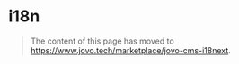 # i18n

> The content of this page has moved to https://www.jovo.tech/marketplace/jovo-cms-i18next.

<!--[metadata]: {"description": "Learn how to build multilingual Alexa Skills and Google Actions with the Jovo Framework and i18n.",
	            "route": "output/i18n"}-->
